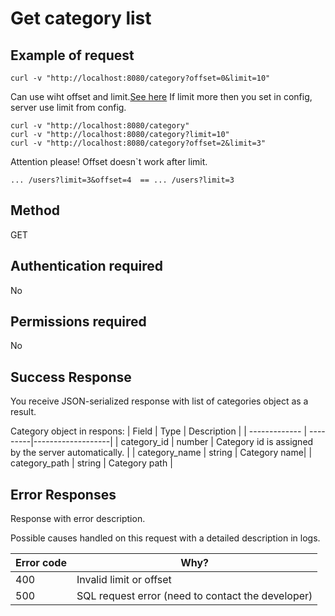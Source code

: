 # Get category list

## Example of request
```
curl -v "http://localhost:8080/category?offset=0&limit=10"
```
 Can use wiht offset and limit.[See here](OffsetLimit.md)  If limit more then you set in config, server use limit from config.
```
curl -v "http://localhost:8080/category"
curl -v "http://localhost:8080/category?limit=10"
curl -v "http://localhost:8080/category?offset=2&limit=3"
```
Attention please! Offset doesn`t work after limit.
```
... /users?limit=3&offset=4  == ... /users?limit=3 
```

## Method 
GET

## Аuthentication required 
No

## Permissions required 
No

## Success Response

You receive JSON-serialized response with list of categories object as a result.

Category object in respons: 
| Field         | Type 	   | Description       |
| ------------- | ---------|-------------------|
| category_id | number | Category id is assigned by the server automatically. |
| category_name | string | Category name|
| category_path	 | string | Category path |


## Error Responses

Response with error description. 

Possible causes handled on this request with a detailed description in logs. 

| Error code          | Why?                                                                |
| ----------------- | ------------------------------------------------------------------ |
| 400 | Invalid limit or offset  |
| 500 | SQL request error (need to contact the developer) |

